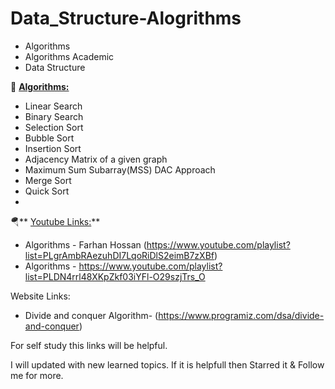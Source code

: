 # Data_Structure-Alogrithms

- Algorithms
- Algorithms Academic
- Data Structure

🚀 **<ins> Algorithms: </ins>**

* Linear Search
* Binary Search
* Selection Sort
* Bubble Sort
* Insertion Sort
* Adjacency Matrix of a given graph
* Maximum Sum Subarray(MSS) DAC Approach
* Merge Sort
* Quick Sort
* 


🪂** <ins>Youtube Links:</ins>**
* Algorithms - Farhan Hossan (https://www.youtube.com/playlist?list=PLgrAmbRAezuhDI7LqoRiDlS2eimB7zXBf)
* Algorithms - https://www.youtube.com/playlist?list=PLDN4rrl48XKpZkf03iYFl-O29szjTrs_O

Website Links:
* Divide and conquer Algorithm- (https://www.programiz.com/dsa/divide-and-conquer)

For self study this links will be helpful. 

I will updated with new learned topics. If it is helpfull then Starred it & Follow me for more. 
